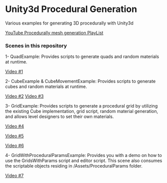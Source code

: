 # Unity3d Procedural Generation
Various examples for generating 3D procedurally with Unity3d

[YouTube Procedurally mesh generation PlayList](https://www.youtube.com/playlist?list=PLQMQNmwN3FvzfmC4HoVhhBZbSdKeHCAH5)

### Scenes in this repository
1- QuadExample: Provides scripts to generate quads and random materials at runtime. 

[Video #1](https://youtu.be/Xcu0661MpuA)

2- CubeExample & CubeMovementExample: Provides scripts to generate cubes and random materials at runtime.

[Video #2](https://youtu.be/pxiL5sYKER0)
[Video #3](https://youtu.be/PBlUyTlD9LA)

3- GridExample: Provides scripts to generate a procedural grid by utilizing the existing Cube implementation, grid script, random material generation, and allows level designers to set their own materials.

[Video #4](https://youtu.be/xGi0Hr-kNw0)

[Video #5](https://youtu.be/JleM2I_6KIk)

[Video #6](https://youtu.be/-9ZnjzkBv1k)

4- GridWithProceduralParamsExample: Provides you with a demo on how to use the GridsWithParams script and editor script. This scene also consumes the scriptable objects residing in /Assets/ProceduralParams folder.

[Video #7](https://youtu.be/CcBR7cUZoXE)
